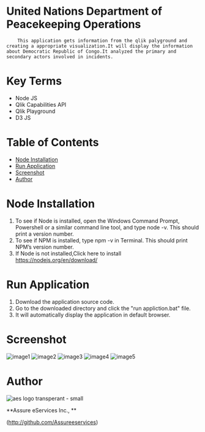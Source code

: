 # United Nations Department of Peacekeeping Operations
        This application gets information from the qlik palyground and creating a appropriate visualization.It will display the information about Democratic Republic of Congo.It analyzed the primary and secondary actors involved in incidents.  
# Key Terms
* Node JS
* Qlik Capabilities API 
* Qlik Playground
* D3 JS

# Table of Contents
* [Node Installation](#nodeinstallation)
* [Run Application](#runapplication)
* [Screenshot](#screenshot)
* [Author](#author)


# Node Installation 
1.  To see if Node is installed, open the Windows Command Prompt, Powershell or a similar command line tool, and type node -v. This should    print a version number.
2.  To see if NPM is installed, type npm -v in Terminal. This should print NPM’s version number.
3.  If Node is not installed,Click here to install  https://nodejs.org/en/download/

# Run Application
1. Download the application source code.
2. Go to the downloaded directory and click the "run appliction.bat" file.
3. It will automatically display the application in default browser.

# Screenshot
![image1](https://user-images.githubusercontent.com/18327523/44656257-373a8180-a9c6-11e8-86a3-2cd97e334bbf.png)
![image2](https://user-images.githubusercontent.com/18327523/44656274-43264380-a9c6-11e8-8d66-4b040b2e2895.png)
![image3](https://user-images.githubusercontent.com/18327523/44656447-e6775880-a9c6-11e8-94c3-93981b731325.png)
![image4](https://user-images.githubusercontent.com/18327523/44656283-4de0d880-a9c6-11e8-9124-42816bdb9237.png)
![image5](https://user-images.githubusercontent.com/18327523/44656284-4de0d880-a9c6-11e8-9c9c-cc8f27749bb2.png)

# Author

![aes logo transperant - small](https://cloud.githubusercontent.com/assets/18327523/14427159/d6e64e9c-0010-11e6-9532-d4682e9ea0a0.png)

**Assure eServices Inc., **

(http://github.com/Assureeservices)
